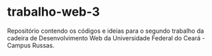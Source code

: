 # trabalho-web-3
Repositório contendo os códigos e ideias para o segundo trabalho da cadeira de Desenvolvimento Web da Universidade Federal do Ceará - Campus Russas.
